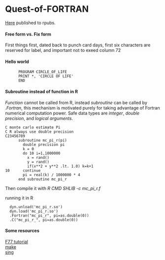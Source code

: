 # Quest-of-FORTRAN

[Here](https://rpubs.com/Mike/fortran_quest) published to rpubs.


#### Free form vs. Fix form

First things first, dated back to punch card days, first six characters
are reserved for label, and important not to exeed column 72

#### Hello world

          PROGRAM CIRCLE_OF_LIFE
          PRINT *, 'CIRCLE OF LIFE'
          END

#### Subroutine instead of function in R

*Function* cannot be called from R, instead *subroutine* can be called
by *.Fortran*, this mechanism is motivated purely for taking advantage
of Fortran numerical computation power. Safe data types are *integer*,
*double precision*, and *logical arguments*.


    C monte carlo estimate Pi
    C R always use double precision 
    C23456789
          subroutine mc_pi_r(pi)
            double precision pi
            k = 0
            do 10 i=1,1000000
              x = rand()
              y = rand()
              if(x**2 + y**2 .lt. 1.0) k=k+1
    10      continue
            pi = real(k) / 1000000 * 4
          end subroutine mc_pi_r
          

Then compile it with *R CMD SHLIB -c mc\_pi\_r.f*

running it in R

      dyn.unload('mc_pi_r.so')
      dyn.load('mc_pi_r.so')
      .Fortran("mc_pi_r", pi=as.double(0))
      .C("mc_pi_r_", pi=as.double(0))

#### Some resources

[F77 tutorial](https://web.stanford.edu/class/me200c/tutorial_77/index.html)  
[make](https://www2.physics.ox.ac.uk/it-services/makefiles-for-beginners)  
[sing](http://www.mit.edu/people/dmredish/wwwMLRF/links/Humor/FORTRAN.html)
